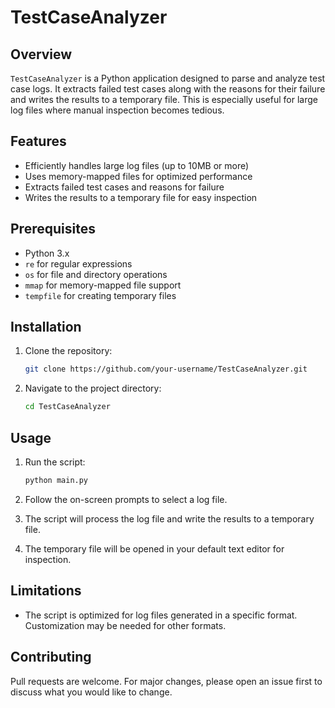 # TestCaseAnalyzer

## Overview

`TestCaseAnalyzer` is a Python application designed to parse and analyze test case logs. It extracts failed test cases along with the reasons for their failure and writes the results to a temporary file. This is especially useful for large log files where manual inspection becomes tedious.

## Features

- Efficiently handles large log files (up to 10MB or more)
- Uses memory-mapped files for optimized performance
- Extracts failed test cases and reasons for failure
- Writes the results to a temporary file for easy inspection

## Prerequisites

- Python 3.x
- `re` for regular expressions
- `os` for file and directory operations
- `mmap` for memory-mapped file support
- `tempfile` for creating temporary files

## Installation

1. Clone the repository:

    ```bash
    git clone https://github.com/your-username/TestCaseAnalyzer.git
    ```

2. Navigate to the project directory:

    ```bash
    cd TestCaseAnalyzer
    ```

## Usage

1. Run the script:

    ```bash
    python main.py
    ```

2. Follow the on-screen prompts to select a log file.

3. The script will process the log file and write the results to a temporary file.

4. The temporary file will be opened in your default text editor for inspection.

## Limitations

- The script is optimized for log files generated in a specific format. Customization may be needed for other formats.

## Contributing

Pull requests are welcome. For major changes, please open an issue first to discuss what you would like to change.

